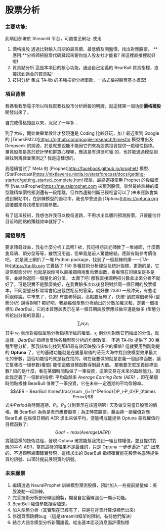 
# 股票分析
### 主要功能:
此項目部署於 Streamlit 平台，可直接至網址: 使用
1. 價格搜股
通過比對輸入日期的最高價、最低價及開盤價，找出對應股票。
**應用:**分析師把股票代碼藏起來要你加入股友社才能看? 來這裡直接搜就好啦!
2. 買賣點分析
這是本項目的核心功能，通過自己定義的 BearBull 買賣指標，直接找到適合的買賣點!
3. 技術分析
集成 TA-lib 的多種技術分析函數，一站式檢視股票基本概況!

### 項目背景
我媽看我學電子所以叫我幫我找股市分析師報的明牌，就這樣第一個功能**價格搜股**開發出來了。

自完成價格搜股以來，沉寂了一年多...

到了大四，開始做畢業設計才發現還是 Coding 比較好玩，加上最近看到 Google 的 [TimesFM2.0]<https://github.com/google-research/timesfm> 模型推出及 Deepseek 的開源，於是就想說能不能用它們來為股票投資提供一點理性指標。畢竟股票是基於統計學和群眾心理嘛，應該是有規律可循 的，也許能通過模型訓練找到規律並預測之? 我是這樣想的。

我陸續嘗試了 Meta 的 [Prophet]<http://facebook.github.io/prophet/> 模型、[StatForecast]<https://nixtlaverse.nixtla.io/statsforecast/docs/getting-started/getting_started_complete.html> 模型，最終選擇使用 Prophet 的後繼模型 [NeuralProphet]<https://neuralprophet.com> 來預測股價。雖然最終訓練的模型離精準價格預測還有一段距離，但作為趨勢判斷已經相當可以了(未來應該會集成到網站中)，在訓練模型的過程中，我也學會通過 [Optuna]<https://optuna.org> 調優器來尋找模型的超參數。

有了這項技術，我想也許我可以換個道路，不用求出具體的預測股價，只要能估計目前時間點的賺錢效率就好了~

### 開發思路
要求賺錢效率，我有什麼分析工具嗎? 欸，我記得期貨老師教了一堆線圖，什麼兩隻烏鴉、頂分型等等，雖然沒用過，但畢竟是前人驚艷總結，應該有點參考價值吧。
於是我上網扒了一堆 Python package，找到了一個超棒的庫——[TA-lib]<https://ta-lib.org> 它囊括了 150 多種技術分析線型及統計指標，更讚的是，它提供型態分析! 也就是說你可以直接調用兩隻烏鴉函數，看看現在的線型是多是空，並給你返回一個量化的分值。
太讚了吧! 那我直接調用把分數拿出來分析不就好了，可是現實不是那麼美好，在我實驗多次以後發現對於同一個日期的股票樣本，不同型態分析常常會給出截然相反的答案，就好像 2330 一飛沖天，有些老師跟你說，牛市來了，快追! 有些老師說，高點要反轉了，快撤! 
到底哪個老師 (型態分析) 說得對呢? 
那好吧，我給每個型態分析給出的分數加權求和，定義一個指標叫 *BearBull*，它的本質應該表示在某一個日期該股票應該做空還是做多 (型態分析給出分值的意義) 。
$$\sum_{i}{w_ix_i}$$ 其中 $w_i$ 表示對每個型態分析指標所賦的權值，$x_i$ 則分別對應它們給出的分值，就這樣，*BearBull* 指標會反映各種型態分析的均衡數值。
不過 TA-lib 提供了 30 幾種型態分析，那我該如何找到那組最有效反映股市多空的權值? 這就要用到剛剛提的 **Optuna** 了，它的基礎功能就是在變量取值的茫茫大海中找到使模型效果最大化的參數，這個功能恰巧就是我在找的。現在我要做的就是定義一個目標函數，讓它幫我找一組參數(權值) 能使這個目標函數得到最大值。
那我要怎麼定義目標函數? 目的是什麼，看在某個時間點做了一筆投資，這筆交易在未來的盈餘能力。因此我定義了一個新的指標: 平均盈餘率 *Average Earning Rate (AER)* ，即在某個時間點根據 BearBull 值做了一筆投資，它在未來一定週期的平均盈餘率。
$$AER = BearBull \times\frac{\sum _{i=1}^{Period}{}P_i-P_0}{P_0\times Period}$$ 式中$Period$為時間週期、$P_i$，$P_0$ 分別表示在該週期第 i 天及做交易當日股票的價格，而 BearBull 為負是表示應賣股票；為正時買股票。藉由將一組權值對應 BearBull 在每個日期的 AER 求出來做平均，便能構成能提供 Optuna 尋找權值的目標函數了:
$$Goal = max(Average(AER))$$
實踐這樣的技術路徑，發現 Optuna 確實能幫我找到一組目標權值，並且提供對應的平均 AER，當然這樣的結果不是最佳的，只是 Optuna 一步步逼近 "試" 出來的，不過觀察線圖確實發現，這樣求出的 BearBull 指標確實能在股票谷底時提供買的訊號、山頂時提前展現賣的訊號。
### 未來願景
1. 繼續透過 NeuralProphet 訓練模型預測股價，預計加入一些提前變量如：美股波動一起訓練。
2. 完善技術分析部分線圖繪製，開發自定義線圖合一顯示功能。
3. BearBull 權值參數搜索加速。
4. 加入型態分析（其實現在已經有了，只是在背景計算沒顯示出來）
5. 修復頁面跳轉bug （這是streamlit框架的限制，有待他們解決）
6. 結合大語言模型分析新聞語義，給出基本面及消息面評價指標
